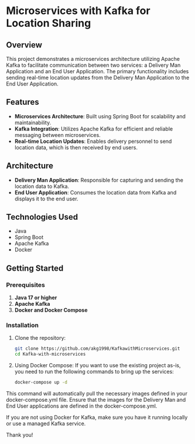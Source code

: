 # Microservices with Kafka for Location Sharing

## Overview

This project demonstrates a microservices architecture utilizing Apache Kafka to facilitate communication between two services: a Delivery Man Application and an End User Application. The primary functionality includes sending real-time location updates from the Delivery Man Application to the End User Application.

## Features

- **Microservices Architecture**: Built using Spring Boot for scalability and maintainability.
- **Kafka Integration**: Utilizes Apache Kafka for efficient and reliable messaging between microservices.
- **Real-time Location Updates**: Enables delivery personnel to send location data, which is then received by end users.

## Architecture

- **Delivery Man Application**: Responsible for capturing and sending the location data to Kafka.
- **End User Application**: Consumes the location data from Kafka and displays it to the end user.

## Technologies Used

- Java
- Spring Boot
- Apache Kafka
- Docker

## Getting Started

### Prerequisites

1. **Java 17 or higher**
2. **Apache Kafka**
3. **Docker and Docker Compose**

### Installation

1. Clone the repository:
   ```bash
   git clone https://github.com/akg1998/KafkawithMicroservices.git
   cd Kafka-with-microservices
2. Using Docker Compose: If you want to use the existing project as-is, you need to run the following commands to bring up the services:
   ```bash
   docker-compose up -d
This command will automatically pull the necessary images defined in your docker-compose.yml file. Ensure that the images for the Delivery Man and End User applications are defined in the docker-compose.yml.

If you are not using Docker for Kafka, make sure you have it running locally or use a managed Kafka service.

Thank you!

